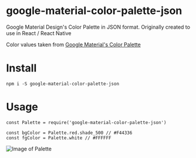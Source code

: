 # google-material-color-palette-json
Google Material Design's Color Palette in JSON format. Originally created to use in React / React Native

Color values taken from [Google Material's Color Palette](https://material.google.com/style/color.html#color-color-palette)

# Install
```
npm i -S google-material-color-palette-json
```

# Usage
```
const Palette = require('google-material-color-palette-json')

const bgColor = Palette.red.shade_500 // #F44336
const fgColor = Palette.white // #FFFFFF
```

![Image of Palette](https://rawgit.com/sravanrekandar/google-material-color-palette-json/master/lib/table.svg)
